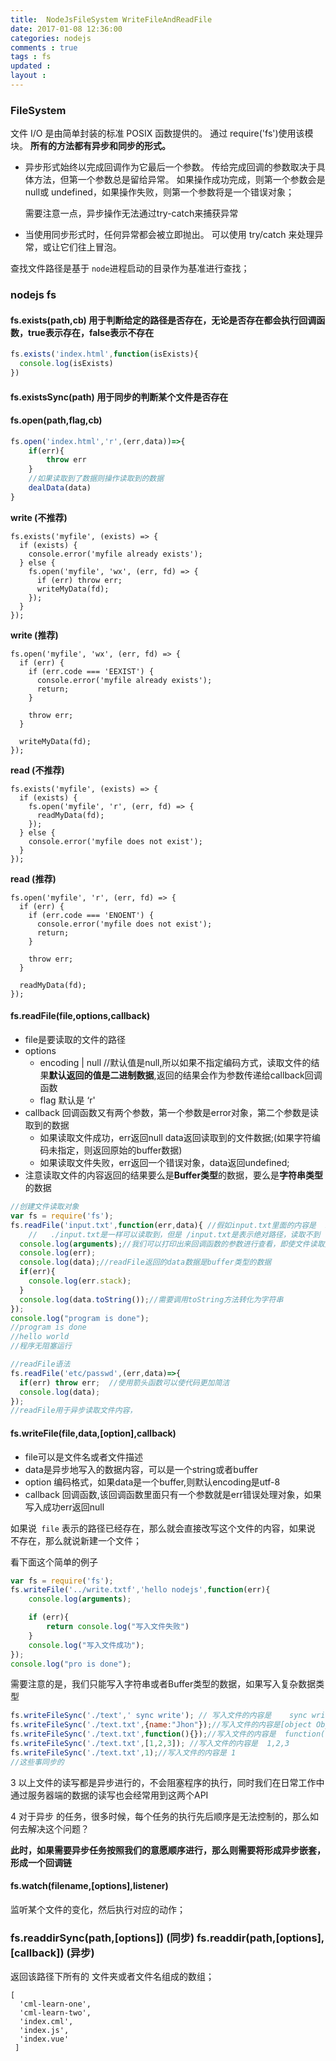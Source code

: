 ```yaml
---
title:  NodeJsFileSystem WriteFileAndReadFile 
date: 2017-01-08 12:36:00
categories: nodejs
comments : true 
tags : fs
updated : 
layout : 
---
```


### FileSystem

文件 I/O 是由简单封装的标准 POSIX 函数提供的。 通过 require('fs')使用该模块。 **所有的方法都有异步和同步的形式。**

* 异步形式始终以完成回调作为它最后一个参数。 传给完成回调的参数取决于具体方法，但第一个参数总是留给异常。 如果操作成功完成，则第一个参数会是 null或 undefined，如果操作失败，则第一个参数将是一个错误对象；

  需要注意一点，异步操作无法通过try-catch来捕获异常

* 当使用同步形式时，任何异常都会被立即抛出。 可以使用 try/catch 来处理异常，或让它们往上冒泡。

查找文件路径是基于 `node`进程启动的目录作为基准进行查找；

### nodejs fs

#### fs.exists(path,cb)  用于判断给定的路径是否存在，无论是否存在都会执行回调函数，true表示存在，false表示不存在

```javascript
fs.exists('index.html',function(isExists){
  console.log(isExists)
})
```

#### fs.existsSync(path) 用于同步的判断某个文件是否存在



#### fs.open(path,flag,cb)

```javascript
fs.open('index.html','r',(err,data))=>{
    if(err){
        throw err
    }
    //如果读取到了数据则操作读取到的数据
    dealData(data)
}
```

**write (不推荐)**

```
fs.exists('myfile', (exists) => {
  if (exists) {
    console.error('myfile already exists');
  } else {
    fs.open('myfile', 'wx', (err, fd) => {
      if (err) throw err;
      writeMyData(fd);
    });
  }
});

```

**write (推荐)**

```
fs.open('myfile', 'wx', (err, fd) => {
  if (err) {
    if (err.code === 'EEXIST') {
      console.error('myfile already exists');
      return;
    }

    throw err;
  }

  writeMyData(fd);
});

```

**read (不推荐)**

```
fs.exists('myfile', (exists) => {
  if (exists) {
    fs.open('myfile', 'r', (err, fd) => {
      readMyData(fd);
    });
  } else {
    console.error('myfile does not exist');
  }
});

```

**read (推荐)**

```
fs.open('myfile', 'r', (err, fd) => {
  if (err) {
    if (err.code === 'ENOENT') {
      console.error('myfile does not exist');
      return;
    }

    throw err;
  }

  readMyData(fd);
});
```

#### fs.readFile(file,options,callback)

* file是要读取的文件的路径
* options
  * encoding  <string> | null     //默认值是null,所以如果不指定编码方式，读取文件的结果**默认返回的值是二进制数据**,返回的结果会作为参数传递给callback回调函数
  * flag  <string>  默认是  ‘r'
* callback 回调函数又有两个参数，第一个参数是error对象，第二个参数是读取到的数据
  - 如果读取文件成功，err返回null  data返回读取到的文件数据;(如果字符编码未指定，则返回原始的buffer数据)
  - 如果读取文件失败，err返回一个错误对象，data返回undefined;
* 注意读取文件的内容返回的结果要么是**Buffer类型**的数据，要么是**字符串类型**的数据

```javascript
//创建文件读取对象
var fs = require('fs');
fs.readFile('input.txt',function(err,data){ //假如input.txt里面的内容是  hello world
    //   ./input.txt是一样可以读取到，但是 /input.txt是表示绝对路径，读取不到
  console.log(arguments);//我们可以打印出来回调函数的参数进行查看，即使文件读取失败，回调函数也会执行
  console.log(err);
  console.log(data);//readFile返回的data数据是buffer类型的数据
  if(err){
    console.log(err.stack);
  }
  console.log(data.toString());//需要调用toString方法转化为字符串
});
console.log("program is done");
//program is done
//hello world 
//程序无阻塞运行
```

```javascript
//readFile语法
fs.readFile('etc/passwd',(err,data)=>{
  if(err) throw err;  //使用箭头函数可以使代码更加简洁
  console.log(data);
});
//readFile用于异步读取文件内容，
```

#### fs.writeFile(file,data,[option],callback)

* file可以是文件名或者文件描述
* data是异步地写入的数据内容，可以是一个string或者buffer
* option 编码格式，如果data是一个buffer,则默认encoding是utf-8
* callback 回调函数,该回调函数里面只有一个参数就是err错误处理对象，如果写入成功err返回null

如果说` file` 表示的路径已经存在，那么就会直接改写这个文件的内容，如果说 不存在，那么就说新建一个文件；

看下面这个简单的例子

```javascript
var fs = require('fs');
fs.writeFile('../write.txtf','hello nodejs',function(err){
    console.log(arguments);

    if (err){
        return console.log("写入文件失败")
    }
    console.log("写入文件成功");
});
console.log("pro is done");
```

需要注意的是，我们只能写入字符串或者Buffer类型的数据，如果写入复杂数据类型

```javascript
fs.writeFileSync('./text',' sync write'); // 写入文件的内容是    sync write  
fs.writeFileSync('./text.txt',{name:"Jhon"});//写入文件的内容是[object Object]
fs.writeFileSync('./text.txt',function(){});//写入文件的内容是  function(){} 
fs.writeFileSync('./text.txt',[1,2,3]); //写入文件的内容是  1,2,3
fs.writeFileSync('./text.txt',1);//写入文件的内容是 1 
//这些事同步的
```

3 以上文件的读写都是异步进行的，不会阻塞程序的执行，同时我们在日常工作中通过服务器端的数据的读写也会经常用到这两个API 

4 对于异步 的任务，很多时候，每个任务的执行先后顺序是无法控制的，那么如何去解决这个问题？

**此时，如果需要异步任务按照我们的意愿顺序进行，那么则需要将形成异步嵌套，形成一个回调链**

#### fs.watch(filename,[options],listener)

监听某个文件的变化，然后执行对应的动作；

### fs.readdirSync(path,[options]) (同步)  fs.readdir(path,[options],[callback]) (异步)

返回该路径下所有的 文件夹或者文件名组成的数组；

```
[ 
  'cml-learn-one',
  'cml-learn-two',
  'index.cml',
  'index.js',
  'index.vue' 
 ]
```

